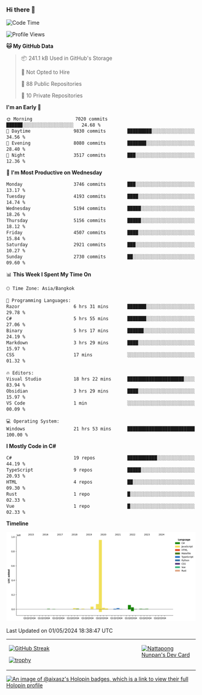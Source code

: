 ### Hi there 👋

<!--START_SECTION:waka-->
![Code Time](http://img.shields.io/badge/Code%20Time-1%2C590%20hrs%2048%20mins-blue)

![Profile Views](http://img.shields.io/badge/Profile%20Views-0-blue)

**🐱 My GitHub Data** 

> 📦 241.1 kB Used in GitHub's Storage 
 > 
> 🚫 Not Opted to Hire
 > 
> 📜 88 Public Repositories 
 > 
> 🔑 10 Private Repositories 
 > 
**I'm an Early 🐤** 

```text
🌞 Morning                7020 commits        ██████░░░░░░░░░░░░░░░░░░░   24.68 % 
🌆 Daytime                9830 commits        █████████░░░░░░░░░░░░░░░░   34.56 % 
🌃 Evening                8080 commits        ███████░░░░░░░░░░░░░░░░░░   28.40 % 
🌙 Night                  3517 commits        ███░░░░░░░░░░░░░░░░░░░░░░   12.36 % 
```
📅 **I'm Most Productive on Wednesday** 

```text
Monday                   3746 commits        ███░░░░░░░░░░░░░░░░░░░░░░   13.17 % 
Tuesday                  4193 commits        ████░░░░░░░░░░░░░░░░░░░░░   14.74 % 
Wednesday                5194 commits        █████░░░░░░░░░░░░░░░░░░░░   18.26 % 
Thursday                 5156 commits        █████░░░░░░░░░░░░░░░░░░░░   18.12 % 
Friday                   4507 commits        ████░░░░░░░░░░░░░░░░░░░░░   15.84 % 
Saturday                 2921 commits        ███░░░░░░░░░░░░░░░░░░░░░░   10.27 % 
Sunday                   2730 commits        ██░░░░░░░░░░░░░░░░░░░░░░░   09.60 % 
```


📊 **This Week I Spent My Time On** 

```text
🕑︎ Time Zone: Asia/Bangkok

💬 Programming Languages: 
Razor                    6 hrs 31 mins       ███████░░░░░░░░░░░░░░░░░░   29.78 % 
C#                       5 hrs 55 mins       ███████░░░░░░░░░░░░░░░░░░   27.06 % 
Binary                   5 hrs 17 mins       ██████░░░░░░░░░░░░░░░░░░░   24.19 % 
Markdown                 3 hrs 29 mins       ████░░░░░░░░░░░░░░░░░░░░░   15.97 % 
CSS                      17 mins             ░░░░░░░░░░░░░░░░░░░░░░░░░   01.32 % 

🔥 Editors: 
Visual Studio            18 hrs 22 mins      █████████████████████░░░░   83.94 % 
Obsidian                 3 hrs 29 mins       ████░░░░░░░░░░░░░░░░░░░░░   15.97 % 
VS Code                  1 min               ░░░░░░░░░░░░░░░░░░░░░░░░░   00.09 % 

💻 Operating System: 
Windows                  21 hrs 53 mins      █████████████████████████   100.00 % 
```

**I Mostly Code in C#** 

```text
C#                       19 repos            ███████████░░░░░░░░░░░░░░   44.19 % 
TypeScript               9 repos             █████░░░░░░░░░░░░░░░░░░░░   20.93 % 
HTML                     4 repos             ██░░░░░░░░░░░░░░░░░░░░░░░   09.30 % 
Rust                     1 repo              █░░░░░░░░░░░░░░░░░░░░░░░░   02.33 % 
Vue                      1 repo              █░░░░░░░░░░░░░░░░░░░░░░░░   02.33 % 
```



**Timeline**

![Lines of Code chart](https://raw.githubusercontent.com/aixasz/aixasz/main/assets/bar_graph.png)


 Last Updated on 01/05/2024 18:38:47 UTC
<!--END_SECTION:waka-->

<table>
<tr>
<td width="70%" valign="top">
 
 [![GitHub Streak](http://github-readme-streak-stats.herokuapp.com?user=aixasz&theme=github-dark&hide_border=true&date_format=%5BY%20%5DM%20j)](https://git.io/streak-stats)

 [![trophy](https://github-profile-trophy.vercel.app/?username=aixasz&theme=onedark)](https://github.com/ryo-ma/github-profile-trophy)
 </td>
<td width="30%" valign="top">
 
<a href="https://app.daily.dev/aixasz"><img src="https://api.daily.dev/devcards/403207936e6547c9a85ea449e9f3abe8.png?r=re8" alt="Nattapong Nunpan's Dev Card"/></a>

 </td>
</tr>
</table>

[![An image of @aixasz's Holopin badges, which is a link to view their full Holopin profile](https://holopin.me/aixasz)](https://holopin.io/@aixasz)
 
